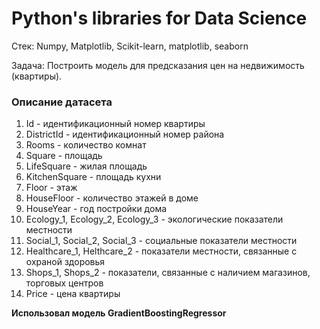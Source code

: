 # Python's libraries for Data Science

Стек: Numpy, Matplotlib, Scikit-learn, matplotlib, seaborn

Задача: Построить модель для предсказания цен на недвижимость (квартиры).

### Описание датасета
1. Id - идентификационный номер квартиры
2. DistrictId - идентификационный номер района
3. Rooms - количество комнат
4. Square - площадь
5. LifeSquare - жилая площадь
6. KitchenSquare - площадь кухни
7. Floor - этаж
8. HouseFloor - количество этажей в доме
9. HouseYear - год постройки дома
10. Ecology_1, Ecology_2, Ecology_3 - экологические показатели местности
11. Social_1, Social_2, Social_3 - социальные показатели местности
12. Healthcare_1, Helthcare_2 - показатели местности, связанные с охраной здоровья
13. Shops_1, Shops_2 - показатели, связанные с наличием магазинов, торговых центров
14. Price - цена квартиры

**Использовал модель GradientBoostingRegressor**
